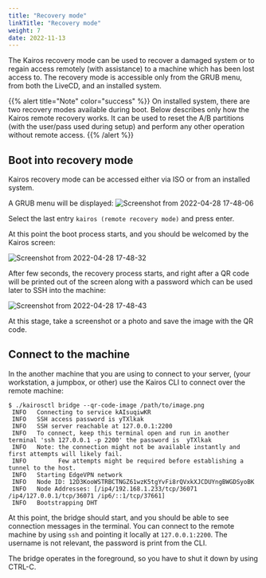 ```yaml
---
title: "Recovery mode"
linkTitle: "Recovery mode"
weight: 7
date: 2022-11-13
---
```


The Kairos recovery mode can be used to recover a damaged system or to regain access remotely (with assistance) to a machine which has been lost access to. The recovery mode is accessible only from the GRUB menu, from both the LiveCD, and an installed system.

{{% alert title="Note" color="success" %}}
On installed system, there are two recovery modes available during boot. Below describes only how the Kairos remote recovery works. It can be used to reset the A/B partitions (with the user/pass used during setup) and perform any other operation without remote access.
{{% /alert %}}

## Boot into recovery mode

Kairos recovery mode can be accessed either via ISO or from an installed system.

A GRUB menu will be displayed:
![Screenshot from 2022-04-28 17-48-06](https://user-images.githubusercontent.com/2420543/165800177-3e4cccd8-f67c-43a2-bd88-329478539400.png)

Select the last entry `kairos (remote recovery mode)` and press enter.

At this point the boot process starts, and you should be welcomed by the Kairos screen:

![Screenshot from 2022-04-28 17-48-32](https://user-images.githubusercontent.com/2420543/165800182-9aa29c90-09e9-4c53-b3c7-c8ced262e3ac.png)

After few seconds, the recovery process starts, and right after a QR code will be printed out of the screen along with a password which can be used later to SSH into the machine:

![Screenshot from 2022-04-28 17-48-43](https://user-images.githubusercontent.com/2420543/165800187-4d2fe04e-c501-4ad8-a29f-32a0110eaa72.png)

At this stage, take a screenshot or a photo and save the image with the QR code.

## Connect to the machine

In the another machine that you are using to connect to your server, (your workstation, a jumpbox, or other) use the Kairos CLI to connect over the remote machine:

```
$ ./kairosctl bridge --qr-code-image /path/to/image.png
 INFO   Connecting to service kAIsuqiwKR
 INFO   SSH access password is yTXlkak
 INFO   SSH server reachable at 127.0.0.1:2200
 INFO   To connect, keep this terminal open and run in another terminal 'ssh 127.0.0.1 -p 2200' the password is  yTXlkak
 INFO   Note: the connection might not be available instantly and first attempts will likely fail.
 INFO         Few attempts might be required before establishing a tunnel to the host.
 INFO   Starting EdgeVPN network
 INFO   Node ID: 12D3KooWSTRBCTNGZ61wzK5tgYvFi8rQVxkXJCDUYngBWGDSyoBK
 INFO   Node Addresses: [/ip4/192.168.1.233/tcp/36071 /ip4/127.0.0.1/tcp/36071 /ip6/::1/tcp/37661]
 INFO   Bootstrapping DHT
```

At this point, the bridge should start, and you should be able to see connection messages in the terminal. You can connect to the remote machine by using `ssh` and pointing it locally at `127.0.0.1:2200`. The username is not relevant, the password is print from the CLI.

The bridge operates in the foreground, so you have to shut it down by using CTRL-C.
